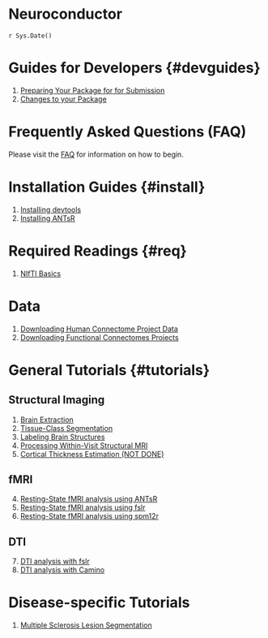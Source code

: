 # Neuroconductor
`r Sys.Date()`  

# Guides for Developers {#devguides}

1. [Preparing Your Package for for Submission](getting_ready_for_submission/index.html)
2. [Changes to your Package](continuous_integration/index.html)


# Frequently Asked Questions (FAQ)

Please visit the [FAQ](faq/index.html) for information on how to begin.

# Installation Guides {#install}

1. [Installing devtools](installing_devtools/index.html)
2. [Installing ANTsR](installing_ANTsR/index.html)

# Required Readings {#req}

1. [NIfTI Basics](nifti_basics/index.html)

# Data
1. [Downloading Human Connectome Project Data](neurohcp/index.html)
1. [Downloading Functional Connectomes Projects](fcp_indi/index.html)

# General Tutorials {#tutorials}

## Structural Imaging

1. [Brain Extraction](brain_extraction/index.html)
2. [Tissue-Class Segmentation](tissue_class_segmentation/index.html)
3. [Labeling Brain Structures](label_image/index.html)
6. [Processing Within-Visit Structural MRI](preprocess_mri_within/index.html)
9. [Cortical Thickness Estimation (NOT DONE)](cortical_thickness/index.html)

## fMRI 

4. [Resting-State fMRI analysis using ANTsR](fmri_analysis_ANTsR/index.html)
5. [Resting-State fMRI analysis using fslr](fmri_analysis_fslr/index.html)
5. [Resting-State fMRI analysis using spm12r](fmri_analysis_spm12r/index.html)

## DTI
7. [DTI analysis with fslr](DTI_analysis_fslr/index.html)
8. [DTI analysis with Camino](DTI_analysis_rcamino/index.html)

# Disease-specific Tutorials

1. [Multiple Sclerosis Lesion Segmentation](ms_lesion/index.html)


